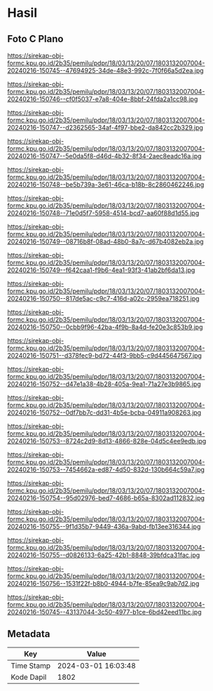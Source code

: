 # Hasil

## Foto C Plano

https://sirekap-obj-formc.kpu.go.id/2b35/pemilu/pdpr/18/03/13/20/07/1803132007004-20240216-150745--47694925-34de-48e3-992c-7f0f66a5d2ea.jpg

https://sirekap-obj-formc.kpu.go.id/2b35/pemilu/pdpr/18/03/13/20/07/1803132007004-20240216-150746--cf0f5037-e7a8-404e-8bbf-24fda2a1cc98.jpg

https://sirekap-obj-formc.kpu.go.id/2b35/pemilu/pdpr/18/03/13/20/07/1803132007004-20240216-150747--d2362565-34af-4f97-bbe2-da842cc2b329.jpg

https://sirekap-obj-formc.kpu.go.id/2b35/pemilu/pdpr/18/03/13/20/07/1803132007004-20240216-150747--5e0da5f8-d46d-4b32-8f34-2aec8eadc16a.jpg

https://sirekap-obj-formc.kpu.go.id/2b35/pemilu/pdpr/18/03/13/20/07/1803132007004-20240216-150748--be5b739a-3e61-46ca-b18b-8c2860462246.jpg

https://sirekap-obj-formc.kpu.go.id/2b35/pemilu/pdpr/18/03/13/20/07/1803132007004-20240216-150748--71e0d5f7-5958-4514-bcd7-aa60f88d1d55.jpg

https://sirekap-obj-formc.kpu.go.id/2b35/pemilu/pdpr/18/03/13/20/07/1803132007004-20240216-150749--08716b8f-08ad-48b0-8a7c-d67b4082eb2a.jpg

https://sirekap-obj-formc.kpu.go.id/2b35/pemilu/pdpr/18/03/13/20/07/1803132007004-20240216-150749--f642caa1-f9b6-4ea1-93f3-41ab2bf6da13.jpg

https://sirekap-obj-formc.kpu.go.id/2b35/pemilu/pdpr/18/03/13/20/07/1803132007004-20240216-150750--817de5ac-c9c7-416d-a02c-2959ea718251.jpg

https://sirekap-obj-formc.kpu.go.id/2b35/pemilu/pdpr/18/03/13/20/07/1803132007004-20240216-150750--0cbb9f96-42ba-4f9b-8a4d-fe20e3c853b9.jpg

https://sirekap-obj-formc.kpu.go.id/2b35/pemilu/pdpr/18/03/13/20/07/1803132007004-20240216-150751--d378fec9-bd72-44f3-9bb5-c9d445647567.jpg

https://sirekap-obj-formc.kpu.go.id/2b35/pemilu/pdpr/18/03/13/20/07/1803132007004-20240216-150752--d47e1a38-4b28-405a-9ea1-71a27e3b9865.jpg

https://sirekap-obj-formc.kpu.go.id/2b35/pemilu/pdpr/18/03/13/20/07/1803132007004-20240216-150752--0df7bb7c-dd31-4b5e-bcba-04911a908263.jpg

https://sirekap-obj-formc.kpu.go.id/2b35/pemilu/pdpr/18/03/13/20/07/1803132007004-20240216-150753--8724c2d9-8d13-4866-828e-04d5c4ee9edb.jpg

https://sirekap-obj-formc.kpu.go.id/2b35/pemilu/pdpr/18/03/13/20/07/1803132007004-20240216-150753--7454662a-ed87-4d50-832d-130b664c59a7.jpg

https://sirekap-obj-formc.kpu.go.id/2b35/pemilu/pdpr/18/03/13/20/07/1803132007004-20240216-150754--95d02976-bed7-4686-b65a-8302ad112832.jpg

https://sirekap-obj-formc.kpu.go.id/2b35/pemilu/pdpr/18/03/13/20/07/1803132007004-20240216-150755--9f1d35b7-9449-436a-9abd-fb13ee316344.jpg

https://sirekap-obj-formc.kpu.go.id/2b35/pemilu/pdpr/18/03/13/20/07/1803132007004-20240216-150755--d0826133-6a25-42b1-8848-39bfdca31fac.jpg

https://sirekap-obj-formc.kpu.go.id/2b35/pemilu/pdpr/18/03/13/20/07/1803132007004-20240216-150756--1531f22f-b8b0-4944-b7fe-85ea9c9ab7d2.jpg

https://sirekap-obj-formc.kpu.go.id/2b35/pemilu/pdpr/18/03/13/20/07/1803132007004-20240216-150745--43137044-3c50-4977-b1ce-6bd42eed11bc.jpg


## Metadata

| Key        | Value               |
| ---------- | ------------------- |
| Time Stamp | 2024-03-01 16:03:48 |
| Kode Dapil | 1802                |



